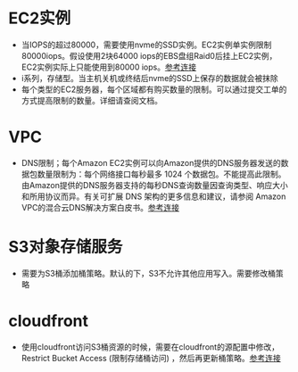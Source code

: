 # EC2实例
- 当IOPS的超过80000，需要使用nvme的SSD实例。EC2实例单实例限制80000iops。假设使用2块64000 iops的EBS盘组Raid0后挂上EC2实例，EC2实例实际上只能使用到80000 iops。[参考连接](https://docs.aws.amazon.com/zh_cn/AWSEC2/latest/UserGuide/EBSVolumeTypes.html)
- i系列，存储型。当主机关机或终结后nvme的SSD上保存的数据就会被抹除
- 每个类型的EC2服务器，每个区域都有购买数量的限制。可以通过提交工单的方式提高限制的数量。详细请查阅文档。

# VPC
- DNS限制；每个Amazon EC2实例可以向Amazon提供的DNS服务器发送的数据包数量限制为：每个网络接口每秒最多 1024 个数据包。不能提高此限制。由Amazon提供的DNS服务器支持的每秒DNS查询数量因查询类型、响应大小和所用协议而异。有关可扩展 DNS 架构的更多信息和建议，请参阅 Amazon VPC的混合云DNS解决方案白皮书。[参考连接](https://docs.aws.amazon.com/zh_cn/vpc/latest/userguide/vpc-dns.html#vpc-dns-limits)

# S3对象存储服务
- 需要为S3桶添加桶策略。默认的下，S3不允许其他应用写入。需要修改桶策略

# cloudfront
- 使用cloudfront访问S3桶资源的时候，需要在cloudfront的源配置中修改，Restrict Bucket Access (限制存储桶访问) ，然后再更新桶策略。[参考连接](https://docs.aws.amazon.com/zh_cn/AmazonCloudFront/latest/DeveloperGuide/private-content-restricting-access-to-s3.html)
